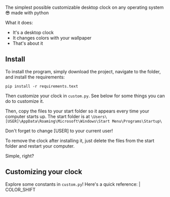 The simplest possible customizable desktop clock on any operating system 😎 made with python

What it does:
- It's a desktop clock
- It changes colors with your wallpaper
- That's about it

## Install
To install the program, simply download the project, navigate to the folder, and install the requirements:
```
pip install -r requirements.text
```
Then customize your clock in `custom.py`. See below for some things you can do to customize it.

Then, copy the files to your start folder so it appears every time your computer starts up. The start folder is at `\Users\[USER]\AppData\Roaming\Microsoft\Windows\Start Menu\Programs\Startup\`

Don't forget to change \[USER\] to your current user!

To remove the clock after installing it, just delete the files from the start folder and restart your computer.

Simple, right?

## Customizing your clock
Explore some constants in `custom.py`! Here's a quick reference:
| COLOR_SHIFT
